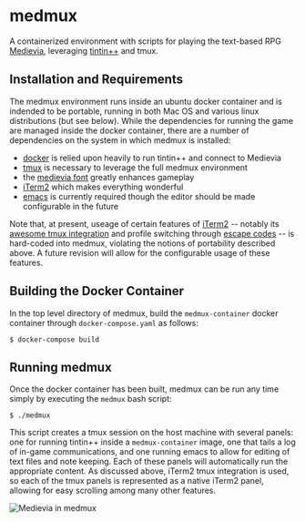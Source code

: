 # medmux
A containerized environment with scripts for playing the text-based RPG [Medievia](http://www.medievia.com/), leveraging [tintin++](https://sourceforge.net/projects/tintin/) and tmux.

## Installation and Requirements

The medmux environment runs inside an ubuntu docker container and is indended to be portable, running in both Mac OS and various linux distributions (but see below). While the dependencies for running the game are managed inside the docker container, there are a number of dependencies on the system in which medmux is installed:

* [docker](https://www.docker.com/) is relied upon heavily to run tintin++ and connect to Medievia
* [tmux](https://en.wikipedia.org/wiki/Tmux) is necessary to leverage the full medmux environment
* the [medievia font](http://www.medievia.com/fonts.html) greatly enhances gameplay
* [iTerm2](https://iterm2.com) which makes everything wonderful
* [emacs](https://www.gnu.org/software/emacs/) is currently required though the editor should be made configurable in the future

Note that, at present, useage of certain features of [iTerm2](https://iterm2.com) -- notably its [awesome tmux integration](https://iterm2.com/documentation-tmux-integration.html) and profile switching through [escape codes](https://iterm2.com/documentation-escape-codes.html) -- is hard-coded into medmux, violating the notions of portability described above. A future revision will allow for the configurable usage of these features.

## Building the Docker Container

In the top level directory of medmux, build the `medmux-container` docker container through `docker-compose.yaml` as follows:

```
$ docker-compose build
```

## Running medmux

Once the docker container has been built, medmux can be run any time simply by executing the `medmux` bash script:

```
$ ./medmux
```

This script creates a tmux session on the host machine with several panels: one for running tintin++ inside a `medmux-container` image, one that tails a log of in-game communications, and one running emacs to allow for editing of text files and note keeping. Each of these panels will automatically run the appropriate content. As discussed above, iTerm2 tmux integration is used, so each of the tmux panels is represented as a native iTerm2 panel, allowing for easy scrolling among many other features.

![Medievia in medmux](data/Medievia_in_medmux.png)
